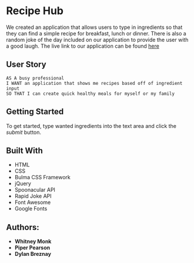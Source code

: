 # Recipe Hub
We created an application that allows users to type in ingredients so that they can find a simple recipe for breakfast, lunch or dinner. There is also a random joke of the day included on our application to provide the user with a good laugh. The live link to our application can be found [here](https://dbreznay.github.io/Recipe-Hub/.)

## User Story
```
AS A busy professional 
I WANT an application that shows me recipes based off of ingredient input
SO THAT I can create quick healthy meals for myself or my family
```
## Getting Started
To get started, type wanted ingredients into the text area and click the *submit* button.

## Built With
- HTML
- CSS
- Bulma CSS Framework 
- jQuery
- Spoonacular API
- Rapid Joke API 
- Font Awesome
- Google Fonts

## Authors: 

* **Whitney Monk**
* **Piper Pearson**
* **Dylan Breznay**
